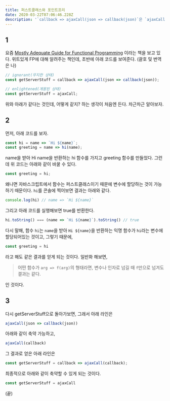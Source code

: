 ```yaml
---
title: 퍼스트클래스와 포인트프리
date: 2020-03-22T07:06:46.228Z
description: '`callback => ajaxCall(json => callback(json)`은 `ajaxCall` 과 같다는 점에 대해'
---
```

## 1

요즘 [Mostly Adequate Guide for Functional Programming](https://mostly-adequate.gitbooks.io/mostly-adequate-guide/) 이라는 책을 보고 있다. 위트있게 FP에 대해 알려주는 책인데, 초반에 아래 코드를 보여준다. (괄호 및 번역은 나)

```js
// ignorant(무지한 상태)
const getServerStuff = callback => ajaxCall(json => callback(json));

// enlightened(계몽된 상태)
const getServerStuff = ajaxCall;
```

위와 아래가 같다는 것인데, 어떻게 같지? 하는 생각이 처음엔 든다. 차근차근 알아보자.

## 2
먼저, 아래 코드를 보자.

```js
const hi = name => `Hi ${name}`;
const greeting = name => hi(name);
```

name을 받아 Hi name을 반환하는 hi 함수를 가지고 greeting 함수를 만들었다. 그런데 위 코드는 아래와 같이 바꿀 수 있다.

```js
const greeting = hi;
```

왜나면 자바스크립트에서 함수는 퍼스트클래스이기 때문에 변수에 할당하는 것이 가능하기 때문이다. `hi`를 콘솔에 찍어보면 결과는 아래와 같다.

```js
console.log(hi) // name => `Hi ${name}`
```

그리고 아래 코드를 실행해보면 true를 반환한다.
```js
hi.toString() === (name => `Hi ${name}`).toString() // true
```

다시 말해, 함수 `hi`는 `name`을 받아 `Hi ${name}`을 반환하는 익명 함수가 `hi`라는 변수에 할당되어있는 것이고, 그렇기 때문에,

```js
const greeting = hi
```

라고 해도 같은 결과를 얻게 되는 것이다. 일반화 해보면, 

> 어떤 함수가 `arg => f(arg)`의 형태라면, 변수나 인자로 넘길 때 `f`만으로 넘겨도 결과는 같다.

인 것이다.


## 3
다시 getServerStuff으로 돌아가보면, 그래서 아래 라인은

```js
ajaxCall(json => callback(json))
```

아래와 같이 축약 가능하고,

```js
ajaxCall(callback)
```

그 결과로 얻은 아래 라인은

```js
const getServerStuff = callback => ajaxCall(callback);
```

최종적으로 아래와 같이 축약할 수 있게 되는 것이다.

```js
const getServerStuff = ajaxCall
```

(끝)
